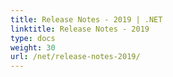 ```yaml
---
title: Release Notes - 2019 | .NET
linktitle: Release Notes - 2019
type: docs
weight: 30
url: /net/release-notes-2019/
---
```



